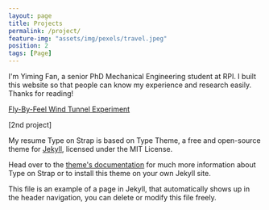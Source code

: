 ```yaml
---
layout: page
title: Projects
permalink: /project/
feature-img: "assets/img/pexels/travel.jpeg"
position: 2
tags: [Page]
---
```


I'm Yiming Fan, a senior PhD Mechanical Engineering student at RPI. I built this website so that people can know my experience and research easily. Thanks for reading!

[Fly-By-Feel Wind Tunnel Experiment](https://fyiming.github.io/fyiming001/2019/06/30/sample-post.html)

[2nd project]



My resume
Type on Strap is based on Type Theme, a free and open-source theme for [Jekyll](http://jekyllrb.com/), licensed under the MIT License.

Head over to the [theme's documentation](https://github.com/sylhare/Type-on-Strap) for much more information about Type on Strap or to install this theme on your own Jekyll site.

This file is an example of a page in Jekyll, that automatically shows up in the header navigation, you can delete or modify this file freely.
